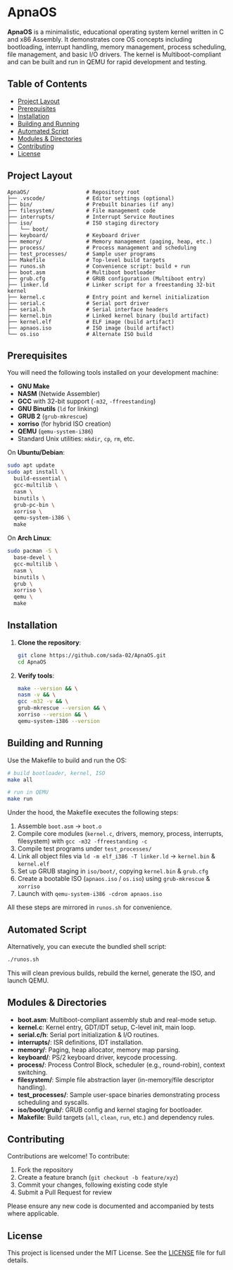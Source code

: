 # ApnaOS

**ApnaOS** is a minimalistic, educational operating system kernel written in C and x86 Assembly. It demonstrates core OS concepts including bootloading, interrupt handling, memory management, process scheduling, file management, and basic I/O drivers. The kernel is Multiboot-compliant and can be built and run in QEMU for rapid development and testing.

## Table of Contents

* [Project Layout](#project-layout)
* [Prerequisites](#prerequisites)
* [Installation](#installation)
* [Building and Running](#building-and-running)
* [Automated Script](#automated-script)
* [Modules & Directories](#modules--directories)
* [Contributing](#contributing)
* [License](#license)

## Project Layout

```
ApnaOS/                  # Repository root
├── .vscode/             # Editor settings (optional)
├── bin/                 # Prebuilt binaries (if any)
├── filesystem/          # File management code
├── interrupts/          # Interrupt Service Routines
├── iso/                 # ISO staging directory
│   └── boot/
├── keyboard/            # Keyboard driver
├── memory/              # Memory management (paging, heap, etc.)
├── process/             # Process management and scheduling
├── test_processes/      # Sample user programs
├── Makefile             # Top-level build targets
├── runos.sh             # Convenience script: build + run
├── boot.asm             # Multiboot bootloader
├── grub.cfg             # GRUB configuration (Multiboot entry)
├── linker.ld            # Linker script for a freestanding 32-bit kernel
├── kernel.c             # Entry point and kernel initialization
├── serial.c             # Serial port driver
├── serial.h             # Serial interface headers
├── kernel.bin           # Linked kernel binary (build artifact)
├── kernel.elf           # ELF image (build artifact)
├── apnaos.iso           # ISO image (build artifact)
└── os.iso               # Alternate ISO build
```

## Prerequisites

You will need the following tools installed on your development machine:

* **GNU Make**
* **NASM** (Netwide Assembler)
* **GCC** with 32-bit support (`-m32`, `-ffreestanding`)
* **GNU Binutils** (`ld` for linking)
* **GRUB 2** (`grub-mkrescue`)
* **xorriso** (for hybrid ISO creation)
* **QEMU** (`qemu-system-i386`)
* Standard Unix utilities: `mkdir`, `cp`, `rm`, etc.

On **Ubuntu/Debian**:

```bash
sudo apt update
sudo apt install \
  build-essential \
  gcc-multilib \
  nasm \
  binutils \
  grub-pc-bin \
  xorriso \
  qemu-system-i386 \
  make
```

On **Arch Linux**:

```bash
sudo pacman -S \
  base-devel \
  gcc-multilib \
  nasm \
  binutils \
  grub \
  xorriso \
  qemu \
  make
```

## Installation

1. **Clone the repository**:

   ```bash
   git clone https://github.com/sada-02/ApnaOS.git
   cd ApnaOS
   ```
2. **Verify tools**:

   ```bash
   make --version && \
   nasm -v && \
   gcc -m32 -v && \
   grub-mkrescue --version && \
   xorriso --version && \
   qemu-system-i386 --version
   ```

## Building and Running

Use the Makefile to build and run the OS:

```bash
# build bootloader, kernel, ISO
make all

# run in QEMU
make run
```

Under the hood, the Makefile executes the following steps:

1. Assemble `boot.asm` → `boot.o`
2. Compile core modules (`kernel.c`, drivers, memory, process, interrupts, filesystem) with `gcc -m32 -ffreestanding -c`
3. Compile test programs under `test_processes/`
4. Link all object files via `ld -m elf_i386 -T linker.ld` → `kernel.bin` & `kernel.elf`
5. Set up GRUB staging in `iso/boot/`, copying `kernel.bin` & `grub.cfg`
6. Create a bootable ISO (`apnaos.iso` / `os.iso`) using `grub-mkrescue` & `xorriso`
7. Launch with `qemu-system-i386 -cdrom apnaos.iso`

All these steps are mirrored in `runos.sh` for convenience.

## Automated Script

Alternatively, you can execute the bundled shell script:

```bash
./runos.sh
```

This will clean previous builds, rebuild the kernel, generate the ISO, and launch QEMU.

## Modules & Directories

* **boot.asm**: Multiboot-compliant assembly stub and real-mode setup.
* **kernel.c**: Kernel entry, GDT/IDT setup, C-level init, main loop.
* **serial.c/h**: Serial port initialization & I/O routines.
* **interrupts/**: ISR definitions, IDT installation.
* **memory/**: Paging, heap allocator, memory map parsing.
* **keyboard/**: PS/2 keyboard driver, keycode processing.
* **process/**: Process Control Block, scheduler (e.g., round-robin), context switching.
* **filesystem/**: Simple file abstraction layer (in-memory/file descriptor handling).
* **test\_processes/**: Sample user-space binaries demonstrating process scheduling and syscalls.
* **iso/boot/grub/**: GRUB config and kernel staging for bootloader.
* **Makefile**: Build targets (`all`, `clean`, `run`, etc.) and dependency rules.

## Contributing

Contributions are welcome! To contribute:

1. Fork the repository
2. Create a feature branch (`git checkout -b feature/xyz`)
3. Commit your changes, following existing code style
4. Submit a Pull Request for review

Please ensure any new code is documented and accompanied by tests where applicable.

## License

This project is licensed under the MIT License. See the [LICENSE](LICENSE) file for full details.
